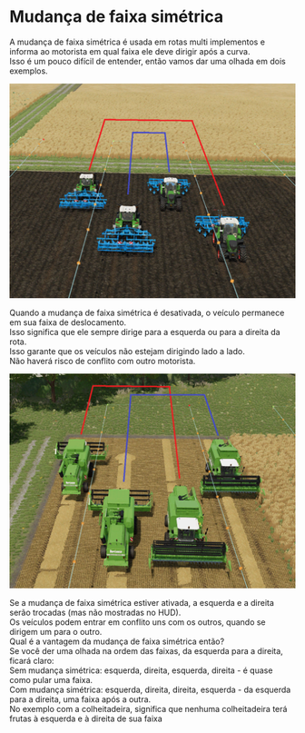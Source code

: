 # Mudança de faixa simétrica

  
A mudança de faixa simétrica é usada em rotas multi implementos e informa ao motorista em qual faixa ele deve dirigir após a curva.  
Isso é um pouco difícil de entender, então vamos dar uma olhada em dois exemplos.  


![Image](../assets/images/regularchange_0_0_1020_765.png)

  
Quando a mudança de faixa simétrica é desativada, o veículo permanece em sua faixa de deslocamento.  
Isso significa que ele sempre dirige para a esquerda ou para a direita da rota.  
Isso garante que os veículos não estejam dirigindo lado a lado.  
Não haverá risco de conflito com outro motorista.  


![Image](../assets/images/symetricchange_0_0_1020_765.png)

  
Se a mudança de faixa simétrica estiver ativada, a esquerda e a direita serão trocadas (mas não mostradas no HUD).  
Os veículos podem entrar em conflito uns com os outros, quando se dirigem um para o outro.  
Qual é a vantagem da mudança de faixa simétrica então?  
Se você der uma olhada na ordem das faixas, da esquerda para a direita, ficará claro:  
Sem mudança simétrica: esquerda, direita, esquerda, direita - é quase como pular uma faixa.  
Com mudança simétrica: esquerda, direita, direita, esquerda - da esquerda para a direita, uma faixa após a outra.  
No exemplo com a colheitadeira, significa que nenhuma colheitadeira terá frutas à esquerda e à direita de sua faixa  


